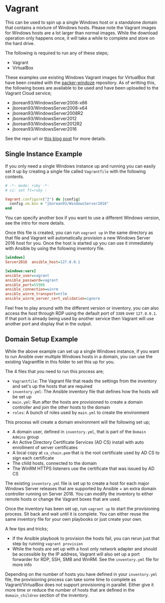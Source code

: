 # Vagrant

This can be used to spin up a single Windows host or a standalone domain that
contains a mixture of Windows hosts. Please note the Vagrant images for Windows
hosts are a lot larger than normal images. While the download operation only
happens once, it will take a while to complete and store on the hard drive.

The following is required to run any of these steps;

* Vagrant
* VirtualBox

These examples use existing Windows Vagrant images for VirtualBox that have
been created with the [packer-windoze](https://github.com/jborean93/packer-windoze)
repository. As of writting this, the following boxes are available to be used
and have been uploaded to the Vagrant Cloud service;

* jborean93/WindowsServer2008-x86
* jborean93/WindowsServer2008-x64
* jborean93/WindowsServer2008R2
* jborean93/WindowsServer2012
* jborean93/WindowsServer2012R2
* jborean93/WindowsServer2016

See the repo url or [this blog post](http://www.bloggingforlogging.com/2017/11/23/using-packer-to-create-windows-images/)
for more details.

## Single Instance Example

If you only need a single Windows instance up and running you can easily set
it up by creating a single file called `Vagrantfile` with the following
contents.

```ruby
# -*- mode: ruby -*-
# vi: set ft=ruby :

Vagrant.configure("2") do |config|
  config.vm.box = "jborean93/WindowsServer2016"
end
```

You can specify another box if you want to use a different Windows version, see
the intro for more details.

Once this file is created, you can run `vagrant up` in the same directory as
that file and Vagrant will automatically provision a new Windows Server 2016
host for you. Once the host is started up you can use it immediately with
Ansible by using the following inventory file.

```ini
[windows]
Server2016  ansible_host=127.0.0.1

[windows:vars]
ansible_user=vagrant
ansible_password=vagrant
ansible_port=55986
ansible_connection=winrm
ansible_winrm_transport=ntlm
ansible_winrm_server_cert_validation=ignore
```

Feel free to play around with the different version or inventory, you can also
access the host through RDP using the default port of `3389` over `127.0.0.1`.
If that port is already being used by another service then Vagrant will
use another port and display that in the output.

## Domain Setup Example

While the above example can set up a single Windows instance, if you want to
run Ansible over multiple Windows hosts in a domain, you can use the existing
Vagrantfile in this folder to set this up for you.

The 4 files that you need to run this process are;

* `Vagrantfile`: The Vagrant file that reads the settings from the inventory and set's up the hosts that are required
* `inventory.yml`: The Ansible inventory file that defines how the hosts will be set up
* `main.yml`: Run after the hosts are provisioned to create a domain controller and join the other hosts to the domain
* `roles`: A bunch of roles used by `main.yml` to create the environment

This process will create a domain environment will the following set up;

* A domain user, defined in `inventory.yml`, that is part of the `Domain Admins` group
* An Active Directory Certificate Services (AD CS) install with auto enrollment of server certificates
* A local copy at `ca_chain.pem` that is the root certificate used by AD CS to sign each certificate
* The child hosts, connected to the domain
* The WinRM HTTPS listeners use the certificate that was issued by AD CS

The existing `inventory.yml` file is set up to create a host for each major
Windows Server releases that are supported by Ansible + an extra domain
controller running on Server 2016. You can modify the inventory to either
remote hosts or change the Vagrant boxes that are used.

Once the inventory has been set up, run `vagrant up` to start the provisioning
process. Sit back and wait until it is complete. You can either reuse the same
inventory file for your own playbooks or just create your own.

A few tips and tricks;

* If the Ansible playbook to provision the hosts fail, you can rerun just that
  step by running `vagrant provision`
* While the hosts are set up with a host only network adapter and should be
  accessible by the IP address, Vagrant will also set up a port forwarder
  for RDP, SSH, SMB and WinRM. See the `inventory.yml` file for more info

Depending on the number of hosts you have defined in your `inventory.yml` file,
the provisioning process can take some time to complete as Vagrant/VirtualBox
does not support provisioning in parallel. Either give it more time or reduce
the number of hosts that are defined in the `domain_children` section of the
inventory.
